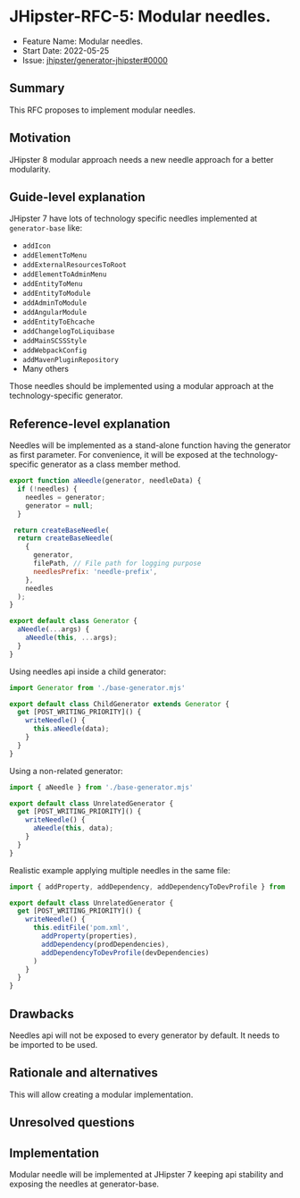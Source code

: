 # JHipster-RFC-5: Modular needles.

<!-- This is a RFC template based on the Rust RFC process but simplified: https://github.com/rust-lang/rfcs/ -->

- Feature Name: Modular needles.
- Start Date: 2022-05-25
- Issue: [jhipster/generator-jhipster#0000](https://github.com/jhipster/generator-jhipster/0000)

## Summary

[summary]: #summary

This RFC proposes to implement modular needles.

## Motivation

[motivation]: #motivation

JHipster 8 modular approach needs a new needle approach for a better modularity.

## Guide-level explanation

[guide-level-explanation]: #guide-level-explanation

JHipster 7 have lots of technology specific needles implemented at `generator-base` like:

- `addIcon`
- `addElementToMenu`
- `addExternalResourcesToRoot`
- `addElementToAdminMenu`
- `addEntityToMenu`
- `addEntityToModule`
- `addAdminToModule`
- `addAngularModule`
- `addEntityToEhcache`
- `addChangelogToLiquibase`
- `addMainSCSSStyle`
- `addWebpackConfig`
- `addMavenPluginRepository`
- Many others

Those needles should be implemented using a modular approach at the technology-specific generator.

## Reference-level explanation

[reference-level-explanation]: #reference-level-explanation

Needles will be implemented as a stand-alone function having the generator as first parameter.
For convenience, it will be exposed at the technology-specific generator as a class member method.

```mjs
export function aNeedle(generator, needleData) {
  if (!needles) {
    needles = generator;
    generator = null;
  }

 return createBaseNeedle(
  return createBaseNeedle(
    {
      generator,
      filePath, // File path for logging purpose
      needlesPrefix: 'needle-prefix',
    },
    needles
  );
}

export default class Generator {
  aNeedle(...args) {
    aNeedle(this, ...args);
  }
}
```

Using needles api inside a child generator:

```mjs
import Generator from './base-generator.mjs'

export default class ChildGenerator extends Generator {
  get [POST_WRITING_PRIORITY]() {
    writeNeedle() {
      this.aNeedle(data);
    }
  }
}
```

Using a non-related generator:

```mjs
import { aNeedle } from './base-generator.mjs'

export default class UnrelatedGenerator {
  get [POST_WRITING_PRIORITY]() {
    writeNeedle() {
      aNeedle(this, data);
    }
  }
}
```

Realistic example applying multiple needles in the same file:

```mjs
import { addProperty, addDependency, addDependencyToDevProfile } from 'generator-jhipster/generators/maven'

export default class UnrelatedGenerator {
  get [POST_WRITING_PRIORITY]() {
    writeNeedle() {
      this.editFile('pom.xml',
        addProperty(properties),
        addDependency(prodDependencies),
        addDependencyToDevProfile(devDependencies)
      )
    }
  }
}
```

## Drawbacks

[drawbacks]: #drawbacks

Needles api will not be exposed to every generator by default.
It needs to be imported to be used.

## Rationale and alternatives

[rationale-and-alternatives]: #rationale-and-alternatives

This will allow creating a modular implementation.

## Unresolved questions

[unresolved-questions]: #unresolved-questions

## Implementation

Modular needle will be implemented at JHipster 7 keeping api stability and exposing the needles at generator-base.
